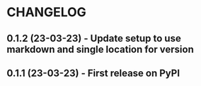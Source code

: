 # CHANGELOG

## 0.1.2 (23-03-23) - Update setup to use markdown and single location for version
## 0.1.1 (23-03-23) - First release on PyPI
